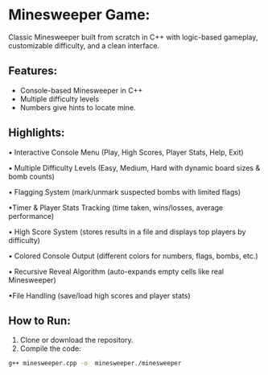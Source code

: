 # Minesweeper Game:
Classic Minesweeper built from scratch in C++ with logic-based gameplay, customizable difficulty, and a clean interface.

## Features:
- Console-based Minesweeper in C++
- Multiple difficulty levels
- Numbers give hints to locate mine.

## Highlights:
• Interactive Console Menu (Play, High Scores, Player Stats, Help, Exit)

• Multiple Difficulty Levels (Easy, Medium, Hard with dynamic board sizes & bomb counts)

• Flagging System (mark/unmark suspected bombs with limited flags)

•Timer & Player Stats Tracking (time taken, wins/losses, average performance)

• High Score System (stores results in a file and displays top players by difficulty)

• Colored Console Output (different colors for numbers, flags, bombs, etc.)

• Recursive Reveal Algorithm (auto-expands empty cells like real Minesweeper)

•File Handling (save/load high scores and player stats)

## How to Run:
1. Clone or download the repository.
2. Compile the code:
 ```bash
g++ minesweeper.cpp -o  minesweeper./minesweeper
